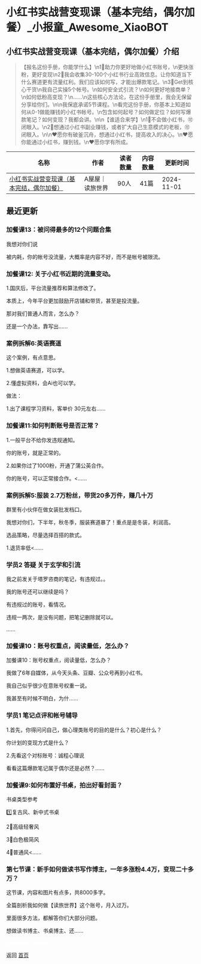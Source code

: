 # 小红书实战营变现课（基本完结，偶尔加餐）_小报童_Awesome_XiaoBOT

## 小红书实战营变现课（基本完结，偶尔加餐）介绍
> 【报名这份手册，你能学什么】\n1⃣️助力你更好地做小红书账号，\n更快涨粉，更好变现\n2⃣️我会收集30-100个小红书行业高效信息。让你知道当下什么赛道更有流量红利。我们应该如何写，才能出爆款笔记。\n3⃣️Get到核心干货\n我自己实操5个帐号。\n如何安全式引流？\n如何更好地接商单？\n如何低粉高变现？\n……\n这些核心方法论，在这份手册里，我会无保留分享给你们。\n\n我保底承诺5节课程。\n看完这份手册，你基本上知道如何从0-1做能赚钱的小红书帐号。\n包含如何起号？如何做定位？如何写爆款笔记？如何变现？我都会讲。\n\n【谁适合来学】\n1⃣️不会做小红书，🉑️闭眼入。\n2⃣️想通过小红书副业赚钱，或者扩大自己生意模式的老板，🉑️闭眼入。\n\n❤️愿你有破釜沉舟，想通过小红书，提高收入的决心。\n❤️愿你能通过小红书，赚到钱。\n❤️愿你学有所成。  
  


|名称|作者|读者数量|内容数量|更新时间|
|---|---|---|---|---|
|[小红书实战营变现课（基本完结，偶尔加餐）](https://xiaobot.net/p/wuwu8844222?refer=0b133df9-27dc-423b-8101-639049001c13)|A屋屋｜读旅世界|90人|41篇|2024-11-01|

## 最近更新
### 加餐课13：被问得最多的12个问题合集

我想对你们说

被内耗，你的帐号没流量，大概率是内容不好，而不是帐号被限流。

### 加餐课12: 关于小红书近期的流量变动。

1.国庆后，平台流量推荐和算法修改了。

本质上，今年平台更加鼓励开店铺和带货，甚至是投流量。

那对我们普通人而言，怎么办？

还是一个办法，靠写出......

### 案例拆解6:英语赛道

这个案例，有点意思。

1.想做英语赛道，可以学。

2.懂虚拟资料，会Ai也可以学。

做法：

1.出了课程学习资料，客单价 30元左右......

### 加餐课11:如何判断账号是否正常？

1.一般平台不给你发违规通知。

你的账号，就是正常的。

2.如果你过了1000粉，开通了蒲公英合作。

你的账号，可以正常接合作。<......

### 案例拆解5:服装 2.7万粉丝，带货20多万件，赚几十万

群里有小伙伴在做女装批发档口。

我想对你们，下半年，秋冬季，服装赛道暴了！重点是是冬装，利润高。

选品策略，尽量选择百搭的款式。

1.退货率低<......

### 学员2 答疑 关于玄学和引流

我之前发关于塔罗咨商的笔记，有违规过。。

我的账号还可以继续是吗？

有违规过的账号，看情况。

违规一两次，是没有问题，把笔记删除就可以。

......

### 加餐课10：账号权重点，阅读量低，怎么办？

加餐课10：账号权重点，阅读量低，怎么办？

我做了6年自媒体，从今天头条、豆瓣、公众号再到小红书。

我自己似乎很少在意账号权重一说。

我甚至有时候不明白，为什......

### 学员1 笔记点评和帐号辅导

1.首先，你得问问自己，做心理类账号的目的是什么？初心是什么？

你计划的变现方式是什么？

2.先看这个对标账号：诚程心理说

看看这篇爆款笔记属于偶尔还是必然？......

### 加餐课9:如何布置好书桌，拍出好看封面？

书桌类型参考

1️⃣复古风、新中式书桌

2⃣️高级轻奢风

3⃣️白色极简风

4⃣️普通风<......

### 第七节课：新手如何做读书写作博主，一年多涨粉4.4万，变现二十多万？

这节课，内容和图片有点多，共8000多字。

全篇剖析我如何做【读旅世界】这个账号，月入过万。

里面很多方法，都解答你们大部分问题。

想做读书博主、书桌博主、还......


<a href="https://github.com/Reno9527/awesome-xiaobot" style="color: white; text-decoration: none;">awesome-xiaobot</a>

返回 [首页](../README.md)
